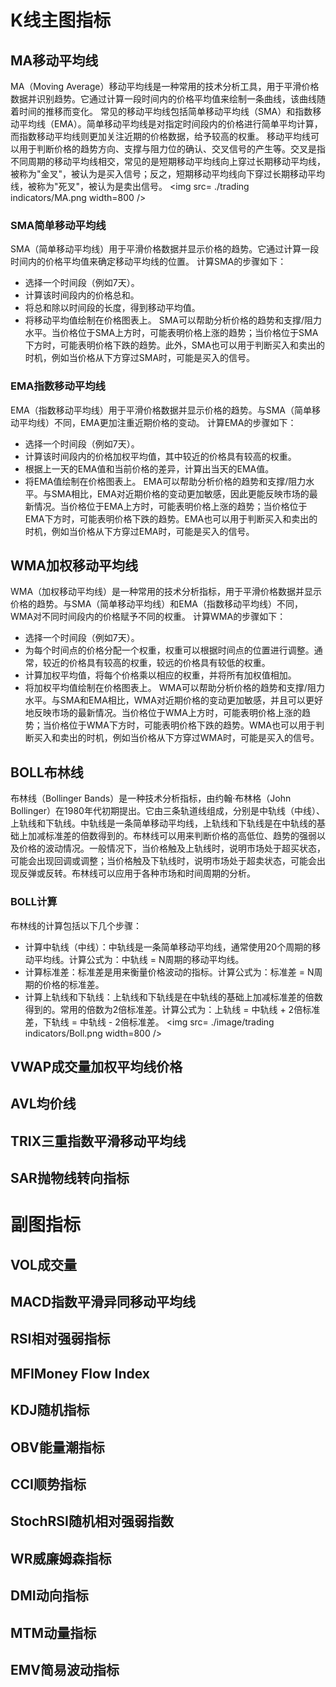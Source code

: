 # K线主图指标
## MA移动平均线
MA（Moving Average）移动平均线是一种常用的技术分析工具，用于平滑价格数据并识别趋势。它通过计算一段时间内的价格平均值来绘制一条曲线，该曲线随着时间的推移而变化。
常见的移动平均线包括简单移动平均线（SMA）和指数移动平均线（EMA）。简单移动平均线是对指定时间段内的价格进行简单平均计算，而指数移动平均线则更加关注近期的价格数据，给予较高的权重。
移动平均线可以用于判断价格的趋势方向、支撑与阻力位的确认、交叉信号的产生等。交叉是指不同周期的移动平均线相交，常见的是短期移动平均线向上穿过长期移动平均线，被称为"金叉"，被认为是买入信号；反之，短期移动平均线向下穿过长期移动平均线，被称为"死叉"，被认为是卖出信号。
<img src= ./trading indicators/MA.png width=800 />

### SMA简单移动平均线
SMA（简单移动平均线）用于平滑价格数据并显示价格的趋势。它通过计算一段时间内的价格平均值来确定移动平均线的位置。
计算SMA的步骤如下：
* 选择一个时间段（例如7天）。
* 计算该时间段内的价格总和。
* 将总和除以时间段的长度，得到移动平均值。
* 将移动平均值绘制在价格图表上。
SMA可以帮助分析价格的趋势和支撑/阻力水平。当价格位于SMA上方时，可能表明价格上涨的趋势；当价格位于SMA下方时，可能表明价格下跌的趋势。此外，SMA也可以用于判断买入和卖出的时机，例如当价格从下方穿过SMA时，可能是买入的信号。

### EMA指数移动平均线
EMA（指数移动平均线）用于平滑价格数据并显示价格的趋势。与SMA（简单移动平均线）不同，EMA更加注重近期价格的变动。
计算EMA的步骤如下：
* 选择一个时间段（例如7天）。
* 计算该时间段内的价格加权平均值，其中较近的价格具有较高的权重。
* 根据上一天的EMA值和当前价格的差异，计算出当天的EMA值。
* 将EMA值绘制在价格图表上。
EMA可以帮助分析价格的趋势和支撑/阻力水平。与SMA相比，EMA对近期价格的变动更加敏感，因此更能反映市场的最新情况。当价格位于EMA上方时，可能表明价格上涨的趋势；当价格位于EMA下方时，可能表明价格下跌的趋势。EMA也可以用于判断买入和卖出的时机，例如当价格从下方穿过EMA时，可能是买入的信号。

## WMA加权移动平均线
WMA（加权移动平均线）是一种常用的技术分析指标，用于平滑价格数据并显示价格的趋势。与SMA（简单移动平均线）和EMA（指数移动平均线）不同，WMA对不同时间段内的价格赋予不同的权重。
计算WMA的步骤如下：
* 选择一个时间段（例如7天）。
* 为每个时间点的价格分配一个权重，权重可以根据时间点的位置进行调整。通常，较近的价格具有较高的权重，较远的价格具有较低的权重。
* 计算加权平均值，将每个价格乘以相应的权重，并将所有加权值相加。
* 将加权平均值绘制在价格图表上。
WMA可以帮助分析价格的趋势和支撑/阻力水平。与SMA和EMA相比，WMA对近期价格的变动更加敏感，并且可以更好地反映市场的最新情况。当价格位于WMA上方时，可能表明价格上涨的趋势；当价格位于WMA下方时，可能表明价格下跌的趋势。WMA也可以用于判断买入和卖出的时机，例如当价格从下方穿过WMA时，可能是买入的信号。

## BOLL布林线
布林线（Bollinger Bands）是一种技术分析指标，由约翰·布林格（John Bollinger）在1980年代初期提出。它由三条轨道线组成，分别是中轨线（中线）、上轨线和下轨线。中轨线是一条简单移动平均线，上轨线和下轨线是在中轨线的基础上加减标准差的倍数得到的。布林线可以用来判断价格的高低位、趋势的强弱以及价格的波动情况。一般情况下，当价格触及上轨线时，说明市场处于超买状态，可能会出现回调或调整；当价格触及下轨线时，说明市场处于超卖状态，可能会出现反弹或反转。布林线可以应用于各种市场和时间周期的分析。
### BOLL计算
布林线的计算包括以下几个步骤：
* 计算中轨线（中线）：中轨线是一条简单移动平均线，通常使用20个周期的移动平均线。计算公式为：中轨线 = N周期的移动平均线。
* 计算标准差：标准差是用来衡量价格波动的指标。计算公式为：标准差 = N周期的价格的标准差。
* 计算上轨线和下轨线：上轨线和下轨线是在中轨线的基础上加减标准差的倍数得到的。常用的倍数为2倍标准差。计算公式为：上轨线 = 中轨线 + 2倍标准差，下轨线 = 中轨线 - 2倍标准差。
<img src= ./image/trading indicators/Boll.png width=800 />

## VWAP成交量加权平均线价格
## AVL均价线
## TRIX三重指数平滑移动平均线
## SAR抛物线转向指标
# 副图指标
## VOL成交量
## MACD指数平滑异同移动平均线
## RSI相对强弱指标
## MFIMoney Flow Index
## KDJ随机指标
## OBV能量潮指标
## CCI顺势指标
## StochRSI随机相对强弱指数
## WR威廉姆森指标
## DMI动向指标
## MTM动量指标
## EMV简易波动指标
